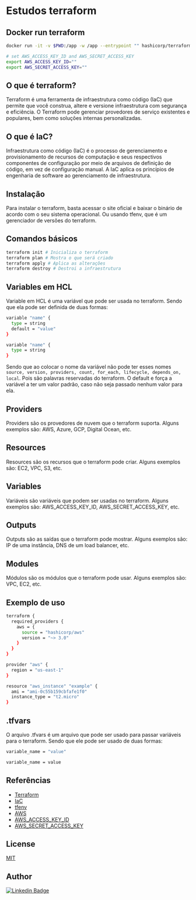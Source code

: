 # Estudos terraform

## Docker run terraform

```bash
docker run -it -v $PWD:/app -w /app --entrypoint "" hashicorp/terraform:light sh

# set AWS_ACCESS_KEY_ID and AWS_SECRET_ACCESS_KEY
export AWS_ACCESS_KEY_ID=""
export AWS_SECRET_ACCESS_KEY=""
```

## O que é terraform?

Terraform é uma ferramenta de infraestrutura como código (IaC) que permite que você construa, altere e versione infraestrutura com segurança e eficiência. O Terraform pode gerenciar provedores de serviço existentes e populares, bem como soluções internas personalizadas.

## O que é IaC?

Infraestrutura como código (IaC) é o processo de gerenciamento e provisionamento de recursos de computação e seus respectivos componentes de configuração por meio de arquivos de definição de código, em vez de configuração manual. A IaC aplica os princípios de engenharia de software ao gerenciamento de infraestrutura.

## Instalação

Para instalar o terraform, basta acessar o site oficial e baixar o binário de acordo com o seu sistema operacional. Ou usando tfenv, que é um gerenciador de versões do terraform.

## Comandos básicos

```bash
terraform init # Inicializa o terraform
terraform plan # Mostra o que será criado
terraform apply # Aplica as alterações
terraform destroy # Destroi a infraestrutura
```

## Variables em HCL

Variable em HCL é uma variável que pode ser usada no terraform. Sendo que ela pode ser definida de duas formas:

```bash
variable "name" {
  type = string
  default = "value"
}
```

```bash
variable "name" {
  type = string
}
```

Sendo que ao colocar o nome da variável não pode ter esses nomes `source, version, providers, count, for_each, lifecycle, depends_on, local`. Pois são palavras reservadas do terraform.
O default e força a variável a ter um valor padrão, caso não seja passado nenhum valor para ela.

## Providers

Providers são os provedores de nuvem que o terraform suporta. Alguns exemplos são: AWS, Azure, GCP, Digital Ocean, etc.

## Resources

Resources são os recursos que o terraform pode criar. Alguns exemplos são: EC2, VPC, S3, etc.

## Variables

Variáveis são variáveis que podem ser usadas no terraform. Alguns exemplos são: AWS_ACCESS_KEY_ID, AWS_SECRET_ACCESS_KEY, etc.

## Outputs

Outputs são as saídas que o terraform pode mostrar. Alguns exemplos são: IP de uma instância, DNS de um load balancer, etc.

## Modules

Módulos são os módulos que o terraform pode usar. Alguns exemplos são: VPC, EC2, etc.

## Exemplo de uso

```bash
terraform {
  required_providers {
    aws = {
      source = "hashicorp/aws"
      version = "~> 3.0"
    }
  }
}

provider "aws" {
  region = "us-east-1"
}

resource "aws_instance" "example" {
  ami = "ami-0c55b159cbfafe1f0"
  instance_type = "t2.micro"
}
```

## .tfvars

O arquivo .tfvars é um arquivo que pode ser usado para passar variáveis para o terraform. Sendo que ele pode ser usado de duas formas:

```bash
variable_name = "value"
```

```bash
variable_name = value
```

## Referências

- [Terraform](https://www.terraform.io/)
- [IaC](https://www.redhat.com/pt-br/topics/automation/what-is-infrastructure-as-code)
- [tfenv](https://github.com/tfutils/tfenv)
- [AWS](https://aws.amazon.com/pt/)
- [AWS_ACCESS_KEY_ID](https://docs.aws.amazon.com/pt_br/general/latest/gr/aws-sec-cred-types.html#access-keys-and-secret-access-keys)
- [AWS_SECRET_ACCESS_KEY](https://docs.aws.amazon.com/pt_br/general/latest/gr/aws-sec-cred-types.html#access-keys-and-secret-access-keys)

## License

[MIT](https://choosealicense.com/licenses/mit/)

## Author

[![Linkedin Badge](https://img.shields.io/badge/-Walber%20Vaz-blue?style=flat-square&logo=Linkedin&logoColor=white&link=https://www.linkedin.com/in/walber-vaz/)](https://www.linkedin.com/in/walber-vaz/)
